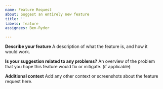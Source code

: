 ```yaml
---
name: Feature Request
about: Suggest an entirely new feature
title: ''
labels: feature
assignees: Ben-Ryder

---
```


**Describe your feature**
A description of what the feature is, and how it would work.

**Is your suggestion related to any problems?**
An overview of the problem that you hope this feature would fix or mitigate. (if applicable)

**Additional context**
Add any other context or screenshots about the feature request here.
